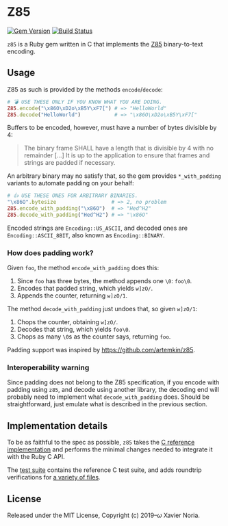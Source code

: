 # Z85

[![Gem Version](https://img.shields.io/gem/v/z85.svg?style=for-the-badge)](https://rubygems.org/gems/z85)
[![Build Status](https://img.shields.io/travis/com/fxn/z85.svg?style=for-the-badge&branch=master)](https://travis-ci.com/fxn/z85)

`z85` is a Ruby gem written in C that implements the [Z85](https://rfc.zeromq.org/spec:32/Z85/) binary-to-text encoding.

## Usage

Z85 as such is provided by the methods `encode`/`decode`:

```ruby
# 💣 USE THESE ONLY IF YOU KNOW WHAT YOU ARE DOING.
Z85.encode("\x86O\xD2o\xB5Y\xF7[") # => "HelloWorld"
Z85.decode("HelloWorld")           # => "\x86O\xD2o\xB5Y\xF7["
```

Buffers to be encoded, however, must have a number of bytes divisible by 4:

> The binary frame SHALL have a length that is divisible by 4 with no remainder [...] It is up to the application to ensure that frames and strings are padded if necessary.

An arbitrary binary may no satisfy that, so the gem provides  `*_with_padding` variants to automate padding on your behalf:

```ruby
# 👍 USE THESE ONES FOR ARBITRARY BINARIES.
"\x86O".bytesize                  # => 2, no problem
Z85.encode_with_padding("\x86O")  # => "Hed^H2"
Z85.decode_with_padding("Hed^H2") # => "\x86O"
```

Encoded strings are `Encoding::US_ASCII`, and decoded ones are `Encoding::ASCII_8BIT`, also known as `Encoding::BINARY`.

### How does padding work?

Given `foo`, the method `encode_with_padding` does this:

1. Since `foo` has three bytes, the method appends one `\0`: `foo\0`.
2. Encodes that padded string, which yields `w]zO/`.
3. Appends the counter, returning `w]zO/1`.

The method `decode_with_padding` just undoes that, so given `w]zO/1`:

1. Chops the counter, obtaining `w]zO/`.
2. Decodes that string, which yields `foo\0`.
3. Chops as many `\0`s as the counter says, returning `foo`.

Padding support was inspired by https://github.com/artemkin/z85.

### Interoperability warning

Since padding does not belong to the Z85 specification, if you encode with padding using `z85`, and decode using another library, the decoding end will probably need to implement what `decode_with_padding` does. Should be straightforward, just emulate what is described in the previous section.

## Implementation details

To be as faithful to the spec as possible, `z85` takes the [C reference implementation](https://github.com/zeromq/rfc/blob/master/src/spec_32.c) and performs the minimal changes needed to integrate it with the Ruby C API.

The [test suite](https://github.com/fxn/z85/blob/master/test/lib/test_z85.rb) contains the reference C test suite, and adds roundtrip verifications for [a variety of files](https://github.com/fxn/z85/tree/master/test/fixtures).

## License

Released under the MIT License, Copyright (c) 2019–<i>ω</i> Xavier Noria.

